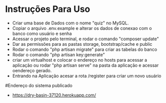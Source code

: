 # Instruções Para Uso

* Criar uma base de Dados com o nome "quiz" no MySQL.
* Copiar o arquivo .env.example e alterar os dados de conexao com o banco como usuário e senha
* Acessar o projeto pelo terminal, e rodar o comando "composer update"
* Dar as permissões para as pastas storage, bootstrap/cache e public
* Rodar o comando "php artisan migrate" para criar as tabelas do banco
* Rodar o comando "php artisan key:generate"
* criar um virtualhost e colocar o endereço no hosts para acessar a aplicação ou rodar "php artisan serve" na pasta da aplicação e acessar oendereço gerado.
* Entrando na Aplicação acesar a rota /register para criar um novo usuário

#Endereço do sistema publicado
* https://dry-basin-37120.herokuapp.com/
